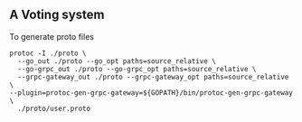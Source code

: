 ## A Voting system


To generate proto files
```shell
protoc -I ./proto \
  --go_out ./proto --go_opt paths=source_relative \
  --go-grpc_out ./proto --go-grpc_opt paths=source_relative \
  --grpc-gateway_out ./proto --grpc-gateway_opt paths=source_relative \
--plugin=protoc-gen-grpc-gateway=${GOPATH}/bin/protoc-gen-grpc-gateway \
  ./proto/user.proto
```